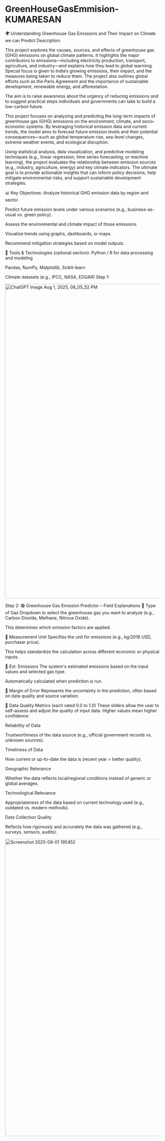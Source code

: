 # GreenHouseGasEmmision-KUMARESAN
🌍 Understanding Greenhouse Gas Emissions and Their Impact on Climate we can Predict 
Description:

This project explores the causes, sources, and effects of greenhouse gas (GHG) emissions on global climate patterns. It highlights the major contributors to emissions—including electricity production, transport, agriculture, and industry—and explains how they lead to global warming. Special focus is given to India’s growing emissions, their impact, and the measures being taken to reduce them. The project also outlines global efforts such as the Paris Agreement and the importance of sustainable development, renewable energy, and afforestation.

The aim is to raise awareness about the urgency of reducing emissions and to suggest practical steps individuals and governments can take to build a low-carbon future.

This project focuses on analyzing and predicting the long-term impacts of greenhouse gas (GHG) emissions on the environment, climate, and socio-economic systems. By leveraging historical emission data and current trends, the model aims to forecast future emission levels and their potential consequences—such as global temperature rise, sea-level changes, extreme weather events, and ecological disruption.

Using statistical analysis, data visualization, and predictive modeling techniques (e.g., linear regression, time series forecasting, or machine learning), the project evaluates the relationship between emission sources (e.g., industry, agriculture, energy) and key climate indicators. The ultimate goal is to provide actionable insights that can inform policy decisions, help mitigate environmental risks, and support sustainable development strategies.


📊 Key Objectives:
Analyze historical GHG emission data by region and sector.

Predict future emission levels under various scenarios (e.g., business-as-usual vs. green policy).

Assess the environmental and climate impact of those emissions.

Visualize trends using graphs, dashboards, or maps.

Recommend mitigation strategies based on model outputs.

🔧 Tools & Technologies (optional section):
Python / R for data processing and modeling

Pandas, NumPy, Matplotlib, Scikit-learn

Climate datasets (e.g., IPCC, NASA, EDGAR)
Step 1:

<img width="1536" height="1024" alt="ChatGPT Image Aug 1, 2025, 08_05_52 PM" src="https://github.com/user-attachments/assets/d85f8b30-4e7c-4404-823a-a03dd355e9aa" />


Step 2:
🟢 Greenhouse Gas Emission Predictor – Field Explanations
🔹 Type of Gas
Dropdown to select the greenhouse gas you want to analyze (e.g., Carbon Dioxide, Methane, Nitrous Oxide).

This determines which emission factors are applied.

🔹 Measurement Unit
Specifies the unit for emissions (e.g., kg/2018 USD, purchaser price).

This helps standardize the calculation across different economic or physical inputs.

🔹 Est. Emissions
The system's estimated emissions based on the input values and selected gas type.

Automatically calculated when prediction is run.

🔹 Margin of Error
Represents the uncertainty in the prediction, often based on data quality and source variation.

🧪 Data Quality Metrics (each rated 0.0 to 1.0)
These sliders allow the user to self-assess and adjust the quality of input data. Higher values mean higher confidence:

Reliability of Data

Trustworthiness of the data source (e.g., official government records vs. unknown sources).

Timeliness of Data

How current or up-to-date the data is (recent year = better quality).

Geographic Relevance

Whether the data reflects local/regional conditions instead of generic or global averages.

Technological Relevance

Appropriateness of the data based on current technology used (e.g., outdated vs. modern methods).

Data Collection Quality

Reflects how rigorously and accurately the data was gathered (e.g., surveys, sensors, audits).



<img width="1511" height="968" alt="Screenshot 2025-08-01 195452" src="https://github.com/user-attachments/assets/7b881341-67f4-4638-bb3e-02bf277a02f9" />

